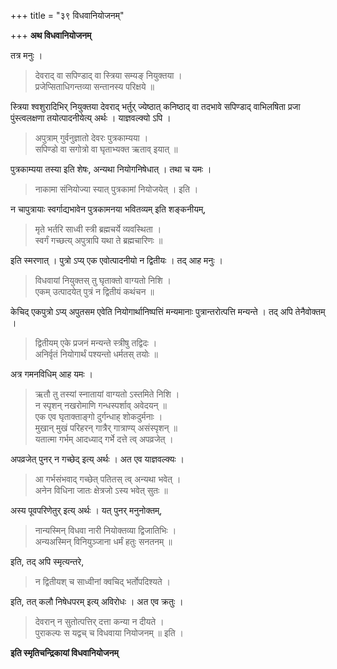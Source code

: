 +++
title = "३९ विधवानियोजनम्"

+++
**अथ विधवानियोजनम्**

तत्र मनुः ।

> देवराद् वा सपिण्डाद् वा स्त्रिया सम्यङ् नियुक्तया ।  
> प्रजेप्सिताधिगन्तव्या सन्तानस्य परिक्षये ॥

स्त्रिया श्वशुरादिभिर् नियुक्तया देवराद् भर्तुर् ज्येष्ठात् कनिष्ठाद् वा तदभावे सपिण्डाद् वाभिलषिता प्रजा पुंस्त्वलक्षणा तयोत्पादनीयेत्य् अर्थः । याज्ञवल्क्यो ऽपि ।

> अपुत्राम् गुर्वनुज्ञातो देवरः पुत्रकाम्यया ।  
> सपिण्डो वा सगोत्रो वा घृताभ्यक्त ऋताव् इयात् ॥

पुत्रकाम्यया तस्या इति शेषः, अन्यथा नियोगनिषेधात् । तथा च यमः ।

> नाकामा संनियोज्या स्यात् पुत्रकामां नियोजयेत् । इति ।

न चापुत्रायाः स्वर्गाद्यभावेन पुत्रकामनया भवितव्यम् इति शङ्कनीयम्,

> मृते भर्तरि साध्वी स्त्री ब्रह्मचर्ये व्यवस्थिता ।  
> स्वर्गं गच्छत्य् अपुत्रापि यथा ते ब्रह्मचारिणः ॥

इति स्मरणात् । पुत्रो ऽप्य् एक एवोत्पादनीयो न द्वितीयः । तद् आह मनुः ।

> विधवायां नियुक्तस् तु घृताक्तो वाग्यतो निशि ।  
> एकम् उत्पादयेत् पुत्रं न द्वितीयं कथंचन ॥

केचिद् एकपुत्रो ऽप्य् अपुतसम एवेति नियोगार्थानिष्पत्तिं मन्यमानाः पुत्रान्तरोत्पत्ति मन्यन्ते । तद् अपि तेनैवोक्तम् ।

> द्वितीयम् एके प्रजनं मन्यन्ते स्त्रीषु तद्विदः ।  
> अनिर्वृतं नियोगार्थं पश्यन्तो धर्मतस् तयोः ॥

अत्र गमनविधिम् आह यमः ।

> ऋतौ तु तस्यां स्नातायां वाग्यतो ऽस्तमिते निशि ।  
> न स्पृशन् नखरोमाणि गन्धस्पर्शाव् अवेदयन् ॥  
> एक एव घृताक्ताङ्गो दुर्गन्धाह् शोकदुर्मनाः ।  
> मुखान् मुखं परिहरन् गात्रैर् गात्राण्य् असंस्पृशन् ॥  
> यतात्मा गर्भम् आदध्याद् गर्भे दत्ते त्व् अपव्रजेत् ।

अपव्रजेत् पुनर् न गच्छेद् इत्य् अर्थः । अत एव याज्ञवल्क्यः ।

> आ गर्भसंभवाद् गच्छेत् पतितस् त्व् अन्यथा भवेत् ।  
> अनेन विधिना जातः क्षेत्रजो ऽस्य भवेत् सुतः ॥

अस्य पूवपरिणेतुर् इत्य् अर्थः । यत् पुनर् मनुनोक्तम्,

> नान्यस्मिन् विधवा नारी नियोक्तव्या द्विजातिभिः ।  
> अन्यअस्मिन् विनियुञ्जाना धर्मं हतुः सनतनम् ॥ 

इति, तद् अपि स्मृत्यन्तरे,

> न द्वितीयश् च साध्वीनां क्वचिद् भर्तोपदिश्यते ।

इति, तत् कलौ निषेधपरम् इत्य् अविरोधः । अत एव क्रतुः ।

> देवरान् न सुतोत्पत्तिर् दत्ता कन्या न दीयते ।  
> पुराकल्पः स यद्वच् च विधवाया नियोजनम् ॥ इति ।

**इति स्मृतिचन्द्रिकायां विधवानियोजनम्**
